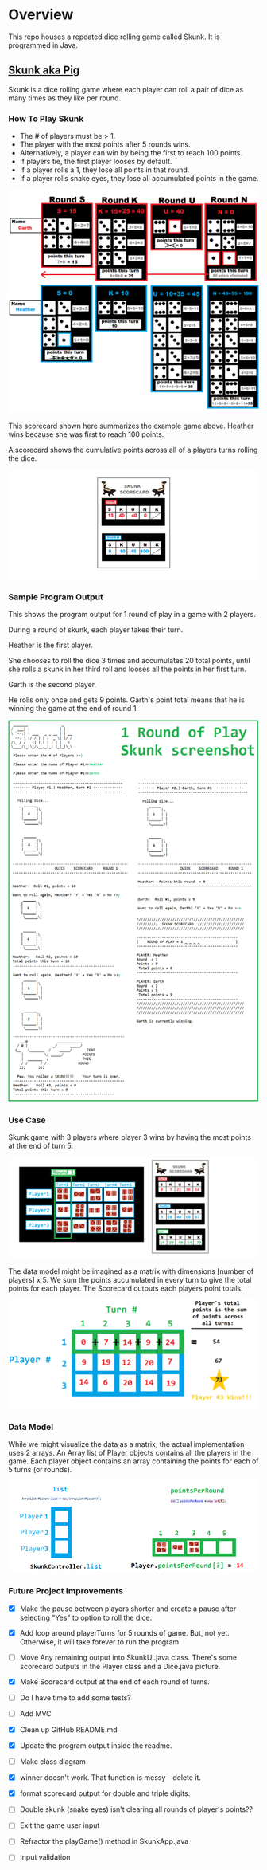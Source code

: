 # Overview
This repo houses a repeated dice rolling game called Skunk. It is programmed in Java.

## [Skunk aka Pig](https://en.wikipedia.org/wiki/Pig_(dice_game))

Skunk is a dice rolling game where each player can roll a pair of dice as many times as they like per round.

### How To Play Skunk

* The # of players must be > 1.
* The player with the most points after 5 rounds wins.
* Alternatively, a player can win by being the first to reach 100 points. 
* If players tie, the first player looses by default.
* If a player rolls a 1, they lose all points in that round.
* If a player rolls snake eyes, they lose all accumulated points in the game.

<img src="https://github.com/heathermortensen/SkunkGame/blob/master/images/Skunkdocumentation.png?raw=true" alt="Use case" style="zoom: 50%;" />

 This scorecard shown here summarizes the example game above. Heather wins because she was first to reach 100 points.  

A scorecard shows the cumulative points across all of a players turns rolling the dice.

<img src="https://github.com/heathermortensen/SkunkGame/blob/master/images/Scorecard.png?raw=true" alt="Skunk Scorecard" style="zoom: 200%;" />

### Sample Program Output

This shows the program output for 1 round of play in a game with 2 players. 

During a round of skunk, each player takes their turn.

Heather is the first player. 

She chooses to roll the dice 3 times and accumulates 20 total points, until she rolls a skunk in her third roll and looses all the points in her first turn.

Garth is the second player. 

He rolls only once and gets 9 points. Garth's point total means that he is winning the game at the end of round 1.

![](https://raw.githubusercontent.com/heathermortensen/SkunkGame/master/images/ScreenshotsOf1Turn.png)

### Use Case

Skunk game with 3 players where player 3 wins by having the most points at the end of turn 5.

![image-20200725115334810](https://raw.githubusercontent.com/heathermortensen/SkunkGame/master/images/use_case_1.png)



The data model might be imagined as a matrix with dimensions [number of players] x 5. We sum the points accumulated in every turn to give the total points for each player. The Scorecard outputs each players point totals.

![2D matrix](https://raw.githubusercontent.com/heathermortensen/SkunkGame/master/images/use_case_2.png)



### Data Model

While we might visualize the data as a matrix, the actual implementation uses 2 arrays. An Array list of Player objects contains all the players in the game. Each player object contains an array containing the points for each of 5 turns (or rounds). 

![Data model](https://raw.githubusercontent.com/heathermortensen/SkunkGame/master/images/use_case_3.png)





### Future Project Improvements

- [x] Make the pause between players shorter and create a pause after selecting "Yes" to option to roll the dice. 
- [x] Add loop around playerTurns for 5 rounds of game. But, not yet. Otherwise, it will take forever to run the program.
- [ ] Move Any remaining output into SkunkUI.java class. There's some scorecard outputs in the Player class and a Dice.java picture.
- [x] Make Scorecard output at the end of each round of turns.
- [ ] Do I have time to add some tests?
- [ ] Add MVC
- [x] Clean up GitHub README.md
- [x] Update the program output inside the readme.
- [ ] Make class diagram
- [x] winner doesn't work. That function is messy - delete it.
- [x] format scorecard output for double and triple digits.
- [ ] Double skunk (snake eyes) isn't clearing all rounds of player's points??
- [ ] Exit the game user input
- [ ] Refractor the playGame() method in SkunkApp.java
- [ ] 		
  Input validation
  		
  